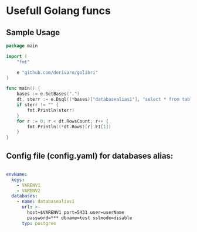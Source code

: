 # Usefull Golang funcs


## Sample Usage

``` go
package main

import (
	"fmt"

	e "github.com/derivaro/golibri"
)

func main() {
	bases := e.SetBases(".")
	dt, sterr := e.Dsql((*bases)["databasealias1"], "select * from table limit 10;")
	if sterr != "" {
		fmt.Println(sterr)
	}
	for r := 0; r < dt.RowsCount; r++ {
		fmt.Println((*dt.Rows)[r].FI[1])
	}
}
```


## Config file (config.yaml) for databases alias:

```yaml

envName:
  keys:
    - VARENV1
	- VARENV2
  databases:
    - name: databasealias1
      url: >-
        host=$VARENV1 port=5431 user=userName
        password=*** dbname=test sslmode=disable
      typ: postgres
   

```

